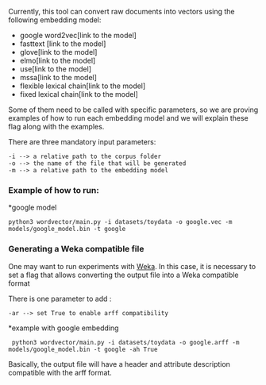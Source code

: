 Currently, this tool can convert raw documents into vectors
using the following embedding model:

* google word2vec[link to the model]
* fasttext [link to the model]
* glove[link to the model]
* elmo[link to the model]
* use[link to the model]
* mssa[link to the model]
* flexible lexical chain[link to the model]
* fixed lexical chain[link to the model]


Some of them need to be called with specific parameters, so we are proving
examples of how to run each embedding model and we will explain these flag
along with the examples.


There are three mandatory input parameters:

    -i --> a relative path to the corpus folder
    -o --> the name of the file that will be generated
    -m --> a relative path to the embedding model

### Example of how to run:

*google model


    python3 wordvector/main.py -i datasets/toydata -o google.vec -m models/google_model.bin -t google 
    
 
### Generating a Weka compatible file

One may want to run experiments with [Weka](https://www.cs.waikato.ac.nz/ml/weka/).
In this case, it is necessary to set a flag that allows converting the output file into a Weka
compatible format
 
 There is one parameter to add :
 
    -ar --> set True to enable arff compatibility 

*example with google embedding
    
    
     python3 wordvector/main.py -i datasets/toydata -o google.arff -m models/google_model.bin -t google -ah True   
     
 Basically, the output file will have a header and attribute description compatible with
 the arff format.
